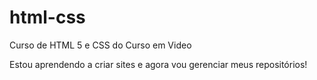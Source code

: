 # html-css
 Curso de HTML 5 e CSS do Curso em Video

Estou aprendendo a criar sites e agora vou gerenciar meus repositórios!